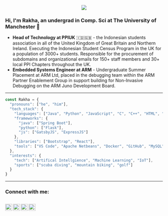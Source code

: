 <p align="center">
  <a href="https://komarev.com/ghpvc/?username=rakhadjo&color=blueviolet&style=flat"><img src="https://komarev.com/ghpvc/?username=rakhadjo&color=blueviolet&style=flat" /></a>
  <br>
</p>

### Hi, I'm Rakha, an undergrad in Comp. Sci at The University of Manchester 🤘
- **Head of Technology at PPIUK** 🇮🇩🇬🇧 - the Indonesian students association in all of the United Kingdom of Great Britain and Northern Ireland. Executing the Indonesian Student Census Program in the UK for a population of 3000+ students. Responsible for the procurement of subdomains and organizational emails for 150+ staff members and 30+ local PPI Chapters throughout the UK. 
- **Embedded Systems Engineer at ARM** - Undergraduate Summer Placement at ARM Ltd, placed in the debugging team within the ARM Partner Enablement Group in support building for Non-Invasive Debugging on the ARM Juno Development Board.
---
```javascript
const Rakha = {
  "pronouns": ["he", "him"],
  "tech_stack": {
    "languages": ["Java", "Python", "JavaScript", "C", "C++", "HTML", "CSS", "SQL"],
    "frameworks": {
      "java": ["Spring Boot"],
      "python": ["Flask"],
      "js": ["GatsbyJS", "ExpressJS"]
    },
    "libraries": ["Bootstrap", "React"],
    "tools": ["VS Code", "Apache Netbeans", "Docker", "GitHub", "MySQL", "MongoDB", "Heroku"]
  },
  "interests": {
    "tech": ["Artifical Intellgience", "Machine Learning", "IoT"],
    "sports": ["scuba diving", "mountain biking", "golf"]
  }
}
```
---
### Connect with me:

[<img align="left" alt="LinkedIn" width="22px" src="https://cdn.jsdelivr.net/npm/simple-icons@v3/icons/linkedin.svg" />][linkedin]
[<img align="left" alt="Instagram" width="22px" src="https://cdn.jsdelivr.net/npm/simple-icons@v3/icons/instagram.svg" />][instagram]
[<img align="left" alt="WhatsApp" width="22px" src="https://cdn.jsdelivr.net/npm/simple-icons@v3/icons/whatsapp.svg" />][whatsapp]
[<img align="left" alt="Instagram" width="22px" src="https://cdn.jsdelivr.net/npm/simple-icons@v3/icons/twitter.svg" />][twitter]
<br />
---

[instagram]: https://instagram.com/rakhadjo
[linkedin]: https://linkedin.com/in/rakhadjo
[messenger]: https://m.me/rakhadjo
[facebook]: https://facebook.com/rakhadjo
[spotify]: https://open.spotify.com/user/21gebng7mayl42kqhgdbs3lsa?si=Y0N1SyUcQnSYYIudmRF3lA
[whatsapp]: https://wa.me/447871347950
[codestackr]: https://github.com/codeSTACKr/codeSTACKr/blob/master/README.md
[twitter]: https://twitter.com/rakhadjo
